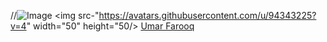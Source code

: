 //![Image](https://avatars.githubusercontent.com/u/94343225?v=4)
<img src-"https://avatars.githubusercontent.com/u/94343225?v=4" width="50" height="50/>
[Umar Farooq](https://github.com/umarfarooq478)
